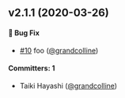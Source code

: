 
## v2.1.1 (2020-03-26)

#### :bug: Bug Fix
* [#10](https://github.com/grandcolline/changelog-test/pull/10) foo ([@grandcolline](https://github.com/grandcolline))

#### Committers: 1
- Taiki Hayashi ([@grandcolline](https://github.com/grandcolline))
